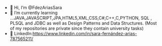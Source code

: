 - 👋 Hi, I’m @FdezAriasSara
- 🌱 I’m currently learning ...JAVA,JAVASCRIPT,JPA,HTML5,XML,CSS,C#,C++,C,PYTHON, SQL , PLSQL and JDBC as well as Design Patterns and Data Structures.
(Most of my repositories are private since they contain university tasks)
- 👋 LinkedIn:https://www.linkedin.com/in/sara-fernández-arias-787565211/
<!---
FdezAriasSara/FdezAriasSara is a ✨ special ✨ repository because its `README.md` (this file) appears on your GitHub profile.
You can click the Preview link to take a look at your changes.
--->
